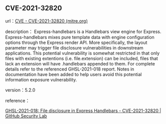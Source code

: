 ## CVE-2021-32820

url：[CVE - CVE-2021-32820 (mitre.org)](https://cve.mitre.org/cgi-bin/cvename.cgi?name=CVE-2021-32820)

description： Express-handlebars is a Handlebars view engine for Express. Express-handlebars mixes pure template data with engine configuration options through the Express render API. More specifically, the layout parameter may trigger file disclosure vulnerabilities in downstream applications. This potential vulnerability is somewhat restricted in that only files with existing extentions (i.e. file.extension) can be included, files that lack an extension will have .handlebars appended to them. For complete details refer to the referenced GHSL-2021-018 report. Notes in documentation have been added to help users avoid this potential information exposure vulnerability.

version：5.2.0

reference：

[GHSL-2021-018: File disclosure in Express Handlebars - CVE-2021-32820 | GitHub Security Lab](https://securitylab.github.com/advisories/GHSL-2021-018-express-handlebars/)

